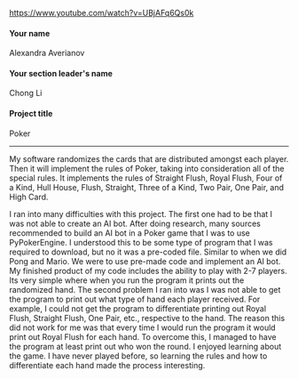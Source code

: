 https://www.youtube.com/watch?v=UBjAFq6Qs0k

#### Your name

Alexandra Averianov

#### Your section leader's name

Chong Li

#### Project title

Poker

***

My software randomizes the cards that are distributed amongst each player. Then it will implement the rules of Poker, taking into consideration all of the special rules. It implements the rules of Straight Flush, Royal Flush, Four of a Kind, Hull House, Flush, Straight, Three of a Kind, Two Pair, One Pair, and High Card.

I ran into many difficulties with this project. The first one had to be that I was not able to create an AI bot. After doing research, many sources recommended to build an AI bot in a Poker game that I was to use PyPokerEngine. I understood this to be some type of program that I was required to download, but no it was a pre-coded file. Similar to when we did Pong and Mario. We were to use pre-made code and implement an AI bot. My finished product of my code includes the ability to play with 2-7 players. Its very simple where when you run the program it prints out the randomized hand. The second problem I ran into was I was not able to get the program to print out what type of hand each player received. For example, I could not get the program to differentiate printing out Royal Flush, Straight Flush, One Pair, etc., respective to the hand. The reason this did not work for me was that every time I would run the program it would print out Royal Flush for each hand. To overcome this, I managed to have the program at least print out who won the round. I enjoyed learning about the game. I have never played before, so learning the rules and how to differentiate each hand made the process interesting.








